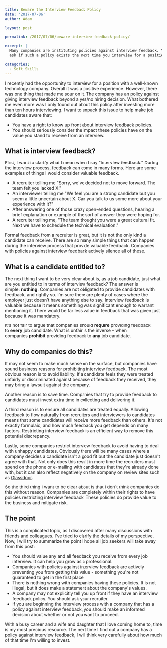 ```yaml
---
title: Beware the Interview Feedback Policy
date: '2017-07-06'
author: Adam

layout: post

permalink: /2017/07/06/beware-interview-feedback-policy/

excerpt: |
  Many companies are instituting policies against interview feedback. You should
  ask if such a policy exists the next time you interview for a position.

categories:
  - Soft Skills
---
```

I recently had the opportunity to interview for a position with a well-known
technology company. Overall it was a positive experience. However, there was one
thing that made me sour on it. The company has an policy against giving
interview feedback beyond a yes/no hiring decision. What bothered me even more
was I only found out about this policy after investing more than ten hours
interviewing. I want to unpack this issue to help make job candidates aware
that:

- You have a right to know up front about interview feedback policies.
- You should seriously consider the impact these policies have on the value you
  stand to receive from an interview.

## What is interview feedback?

First, I want to clarify what I mean when I say "interview feedback." During the
interview process, feedback can come in many forms. Here are some examples of
things I would consider valuable feedback.

- A recruiter telling me "Sorry, we've decided not to move forward. The team
  felt you lacked X."
- An interviewer telling me "We feel you are a strong candidate but you seem a
  little uncertain about X. Can you talk to us some more about your experience
  with it?"
- After answering one of those crazy open-ended questions, hearing a brief
  explanation or example of the sort of answer they were hoping for.
- A recruiter telling me, "The team thought you were a great cultural fit. Next
  we have to schedule the technical evaluation."

Formal feedback from a recruiter is great, but it is not the only kind a
candidate can receive. There are so many simple things that can happen during
the interview process that provide valuable feedback. Companies with policies
against interview feedback actively silence all of these.

## What is a candidate entitled to?

The next thing I want to be very clear about is, as a job candidate, just what
are you entitled to in terms of interview feedback? The answer is
simple: __nothing__. Companies are not obligated to provide candidates with
feedback, and rightly so. I’m sure there are plenty of cases where the employer
just doesn’t have anything else to say. Interview feedback is valuable because
it means something was significant enough to warrant mentioning it. There would
be far less value in feedback that was given just because it was mandatory.

It's not fair to argue that companies should __require__ providing feedback
to __every__ job candidate. What is unfair is the inverse – when
companies __prohibit__ providing feedback to __any__ job candidate.

## Why do companies do this?

It may not seem to make much sense on the surface, but companies have sound
business reasons for prohibiting interview feedback. The most obvious reason is
to avoid liability. If a candidate feels they were treated unfairly or
discriminated against because of feedback they received, they may bring a
lawsuit against the company.

Another reason is to save time. Companies that try to provide feedback to
candidates must invest extra time in collecting and delivering it.

A third reason is to ensure all candidates are treated equally. Allowing
feedback to flow naturally from recruiters and interviewers to candidates means
that some candidates will receive more feedback than others. It's not exactly
formulaic, and how much feedback you get depends on many factors. Restricting
interview feedback is an efficient way to remove this potential discrepancy.

Lastly, some companies restrict interview feedback to avoid having to deal with
unhappy candidates. Obviously there will be many cases where a company decides a
candidate isn't a good fit but the candidate just doesn't agree with that. Not
only does this result in more time the recruiters must spend on the phone or
e-mailing with candidates that they're already done with, but it can also
reflect negatively on the company on review sites such as
[Glassdoor](https://www.glassdoor.com).

So the third thing I want to be clear about is that I don't think companies do
this without reason. Companies are completely within their rights to have
policies restricting interview feedback. These policies do provide value to the
business and mitigate risk.

## The point

This is a complicated topic, as I discovered after many discussions with friends
and colleagues. I've tried to clarify the details of my perspective. Now, I will
try to summarize the point I hope all job seekers will take away from this post:

- You should value any and all feedback you receive from every job interview. It
  can help you grow as a professional.
- Companies with policies against interview feedback are actively preventing you
  from getting this value - something you're not guaranteed to get in the first
  place.
- There is nothing wrong with companies having these policies. It is not
  illegal, but it does make a statement about the company's values.
- A company may not explicitly tell you up front if they have an interview
  feedback policy. You should ask your recruiter.
- If you are beginning the interview process with a company that has a policy
  against interview feedback, you should make an informed decision about whether
  or not you want to proceed.

With a busy career and a wife and daughter that I love coming home to, time is
my most precious resource. The next time I find out a company has a policy
against interview feedback, I will think very carefully about how much of that
time I'm willing to invest.
